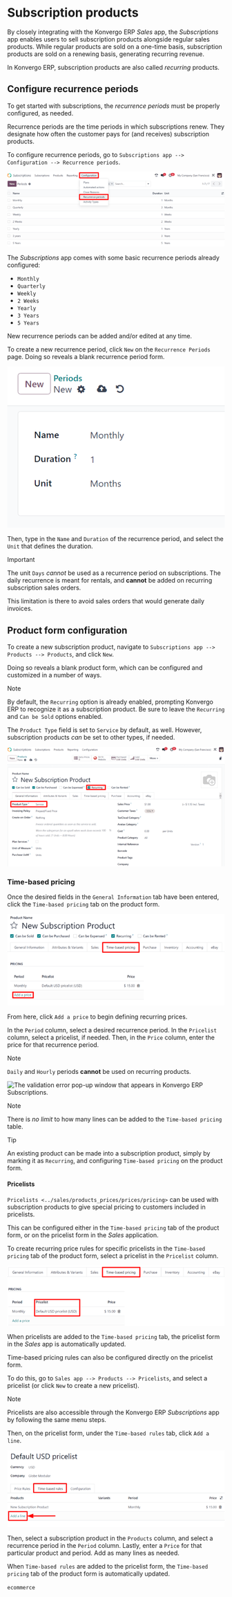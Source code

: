 # Subscription products

By closely integrating with the Konvergo ERP *Sales* app, the *Subscriptions*
app enables users to sell subscription products alongside regular sales
products. While regular products are sold on a one-time basis,
subscription products are sold on a renewing basis, generating recurring
revenue.

In Konvergo ERP, subscription products are also called *recurring* products.

## Configure recurrence periods

To get started with subscriptions, the *recurrence periods* must be
properly configured, as needed.

Recurrence periods are the time periods in which subscriptions renew.
They designate how often the customer pays for (and receives)
subscription products.

To configure recurrence periods, go to
`Subscriptions app --> Configuration -->
Recurrence periods`.

<img src="products/recurrence-periods-page.png" class="align-center"
alt="The recurrence periods page in Konvergo ERP Subscriptions application." />

The *Subscriptions* app comes with some basic recurrence periods already
configured:

- `Monthly`
- `Quarterly`
- `Weekly`
- `2 Weeks`
- `Yearly`
- `3 Years`
- `5 Years`

New recurrence periods can be added and/or edited at any time.

To create a new recurrence period, click `New` on the
`Recurrence Periods` page. Doing so reveals a blank recurrence period
form.

<img src="products/recurrence-period-form.png" class="align-center"
alt="A recurrence period form in Konvergo ERP Subscriptions application." />

Then, type in the `Name` and `Duration` of the recurrence period, and
select the `Unit` that defines the duration.

> [!IMPORTANT]
> The unit `Days` *cannot* be used as a recurrence period on
> subscriptions. The daily recurrence is meant for rentals, and
> **cannot** be added on recurring subscription sales orders.
>
> This limitation is there to avoid sales orders that would generate
> daily invoices.

## Product form configuration

To create a new subscription product, navigate to
`Subscriptions app --> Products -->
Products`, and click `New`.

Doing so reveals a blank product form, which can be configured and
customized in a number of ways.

> [!NOTE]
> By default, the `Recurring` option is already enabled, prompting Konvergo ERP
> to recognize it as a subscription product. Be sure to leave the
> `Recurring` and `Can be Sold` options enabled.
>
> The `Product Type` field is set to `Service` by default, as well.
> However, subscription products *can* be set to other types, if needed.

<img src="products/subscription-product-form.png" class="align-center"
alt="A basic subscription product form in Konvergo ERP Subscriptions application." />

### Time-based pricing

Once the desired fields in the `General Information` tab have been
entered, click the `Time-based pricing` tab on the product form.

<img src="products/time-based-pricing-tab.png" class="align-center"
alt="The time-based pricing tab on a subscription product form in Konvergo ERP Subscriptions." />

From here, click `Add a price` to begin defining recurring prices.

In the `Period` column, select a desired recurrence period. In the
`Pricelist` column, select a pricelist, if needed. Then, in the `Price`
column, enter the price for that recurrence period.

> [!NOTE]
> `Daily` and `Hourly` periods **cannot** be used on recurring products.
>
> <img src="products/validation-error-popup.png" class="align-center"
> alt="The validation error pop-up window that appears in Konvergo ERP Subscriptions." />

> [!NOTE]
> There is *no limit* to how many lines can be added to the
> `Time-based pricing` table.

> [!TIP]
> An existing product can be made into a subscription product, simply by
> marking it as `Recurring`, and configuring `Time-based pricing` on the
> product form.

#### Pricelists

`Pricelists <../sales/products_prices/prices/pricing>` can be used with
subscription products to give special pricing to customers included in
pricelists.

This can be configured either in the `Time-based pricing` tab of the
product form, or on the pricelist form in the *Sales* application.

To create recurring price rules for specific pricelists in the
`Time-based pricing` tab of the product form, select a pricelist in the
`Pricelist` column.

<img src="products/pricelist-time-based-pricing.png"
class="align-center"
alt="Pricelists in the &quot;Time-based pricing&quot; tab of the product form." />

When pricelists are added to the `Time-based pricing` tab, the pricelist
form in the *Sales* app is automatically updated.

Time-based pricing rules can also be configured directly on the
pricelist form.

To do this, go to `Sales app --> Products --> Pricelists`, and select a
pricelist (or click `New` to create a new pricelist).

> [!NOTE]
> Pricelists are also accessible through the Konvergo ERP *Subscriptions* app by
> following the same menu steps.

Then, on the pricelist form, under the `Time-based rules` tab, click
`Add a
line`.

<img src="products/pricelist-form-time-based-rules-tab.png"
class="align-center"
alt="The time-based rules tab on a pricelist form in Konvergo ERP Sales." />

Then, select a subscription product in the `Products` column, and select
a recurrence period in the `Period` column. Lastly, enter a `Price` for
that particular product and period. Add as many lines as needed.

When `Time-based rules` are added to the pricelist form, the `Time-based
pricing` tab of the product form is automatically updated.

<div class="seealso">

`ecommerce`

</div>

